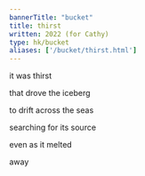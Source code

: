 ```yaml
---
bannerTitle: "bucket" 
title: thirst
written: 2022 (for Cathy)
type: hk/bucket
aliases: ['/bucket/thirst.html']
---
```


it was thirst  

that drove the iceberg  

to drift across the seas  

searching for its source  

even as it melted  

away  

